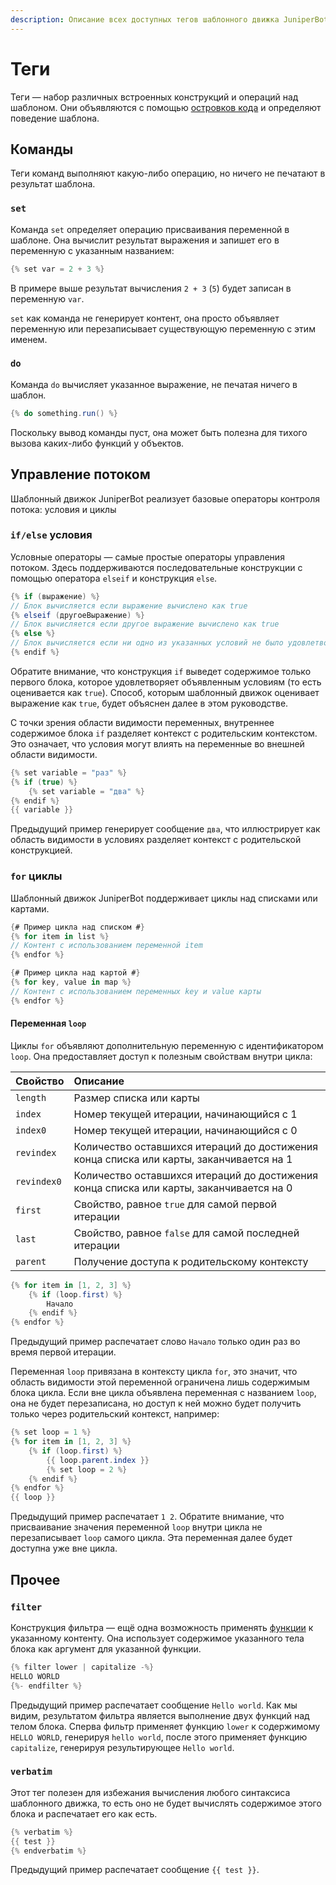 ```yaml
---
description: Описание всех доступных тегов шаблонного движка JuniperBot
---
```


# Теги

Теги — набор различных встроенных конструкций и операций над шаблоном. Они объявляются с помощью [островков кода](syntax/code-islands.md#kod) и определяют поведение шаблона.

## Команды

Теги команд выполняют какую-либо операцию, но ничего не печатают в результат шаблона.

### `set`

Команда `set` определяет операцию присваивания переменной в шаблоне. Она вычислит результат выражения и запишет его в переменную с указанным названием:

```csharp
{% set var = 2 + 3 %}
```

В примере выше результат вычисления `2 + 3` \(`5`\) будет записан в переменную `var`. 

`set` как команда не генерирует контент, она просто объявляет переменную или перезаписывает существующую переменную с этим именем.

### `do`

Команда `do` вычисляет указанное выражение, не печатая ничего в шаблон.

```csharp
{% do something.run() %}
```

Поскольку вывод команды пуст, она может быть полезна для тихого вызова каких-либо функций у объектов.

## Управление потоком

Шаблонный движок JuniperBot реализует базовые операторы контроля потока: условия и циклы

### `if/else` условия

Условные операторы — самые простые операторы управления потоком. Здесь поддерживаются последовательные конструкции с помощью оператора `elseif` и конструкция `else`.

```csharp
{% if (выражение) %}
// Блок вычисляется если выражение вычислено как true
{% elseif (другоеВыражение) %}
// Блок вычисляется если другое выражение вычислено как true
{% else %}
// Блок вычисляется если ни одно из указанных условий не было удовлетворено
{% endif %}
```

Обратите внимание, что конструкция `if` выведет содержимое только первого блока, которое удовлетворяет объявленным условиям \(то есть оценивается как `true`\). Способ, которым шаблонный движок оценивает выражение как `true`, будет объяснен далее в этом руководстве.

С точки зрения области видимости переменных, внутреннее содержимое блока `if` разделяет контекст с родительским контекстом. Это означает, что условия могут влиять на переменные во внешней области видимости.

```csharp
{% set variable = "раз" %}
{% if (true) %}
    {% set variable = "два" %}
{% endif %}
{{ variable }}
```

Предыдущий пример генерирует сообщение `два`, что иллюстрирует как область видимости в условиях разделяет контекст с родительской конструкцией.

### `for` циклы

Шаблонный движок JuniperBot поддерживает циклы над списками или картами.

```csharp
{# Пример цикла над списком #}
{% for item in list %}
// Контент с использованием переменной item
{% endfor %}

{# Пример цикла над картой #}
{% for key, value in map %}
// Контент с использованием переменных key и value карты
{% endfor %}
```

#### Переменная `loop`

Циклы `for` объявляют дополнительную переменную с идентификатором `loop`. Она предоставляет доступ к полезным свойствам внутри цикла:

| Свойство | Описание |
| :--- | :--- |
| `length` | Размер списка или карты |
| `index` | Номер текущей итерации, начинающийся с 1 |
| `index0` | Номер текущей итерации, начинающийся с 0 |
| `revindex` | Количество оставшихся итераций до достижения конца списка или карты, заканчивается на 1 |
| `revindex0` | Количество оставшихся итераций до достижения конца списка или карты, заканчивается на 0 |
| `first` | Свойство, равное `true` для самой первой итерации |
| `last` | Свойство, равное `false` для самой последней итерации |
| `parent` | Получение доступа к родительскому контексту |

```csharp
{% for item in [1, 2, 3] %}
    {% if (loop.first) %}
        Начало
    {% endif %}
{% endfor %}
```

Предыдущий пример распечатает слово `Начало` только один раз во время первой итерации.

Переменная `loop` привязана в контексту цикла `for`, это значит, что область видимости этой переменной ограничена лишь содержимым блока цикла. Если вне цикла объявлена переменная с названием `loop`, она не будет перезаписана, но доступ к ней можно будет получить только через родительский контекст, например:

```csharp
{% set loop = 1 %}
{% for item in [1, 2, 3] %}
    {% if (loop.first) %}
        {{ loop.parent.index }}
        {% set loop = 2 %}
    {% endif %}
{% endfor %}
{{ loop }}
```

Предыдущий пример распечатает `1 2`. Обратите внимание, что присваивание значения переменной `loop` внутри цикла не перезаписывает `loop` самого цикла. Эта переменная далее будет доступна уже вне цикла.

## Прочее

### `filter`

Конструкция фильтра — ещё одна возможность применять [функции](functions.md) к указанному контенту. Она использует содержимое указанного тела блока как аргумент для указанной функции.

```csharp
{% filter lower | capitalize -%}
HELLO WORLD
{%- endfilter %}
```

Предыдущий пример распечатает сообщение `Hello world`. Как мы видим, результатом фильтра является выполнение двух функций над телом блока. Сперва фильтр применяет функцию `lower` к содержимому `HELLO WORLD`, генерируя `hello world`, после этого применяет функцию `capitalize`, генерируя результирующее `Hello world`.

### `verbatim`

Этот тег полезен для избежания вычисления любого синтаксиса шаблонного движка, то есть оно не будет вычислять содержимое этого блока и распечатает его как есть.

```csharp
{% verbatim %}
{{ test }}
{% endverbatim %}
```

Предыдущий пример распечатает сообщение `{{ test }}`.

